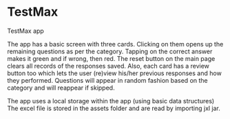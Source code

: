 # TestMax
TestMax app

The app has a basic screen with three cards. Clicking on them opens up the remaining questions as per the category. Tapping on the correct answer makes it green and if wrong, then red. The reset button on the main page clears all records of the responses saved. 
Also, each card has a review button too which lets the user (re)view his/her previous responses and how they performed. Questions will appear in random fashion based on the category and will reappear if skipped.

The app uses a local storage within the app (using basic data structures)
The excel file is stored in the assets folder and are read by importing jxl jar.
